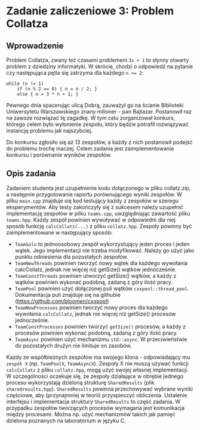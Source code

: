 # Zadanie zaliczeniowe 3: Problem Collatza
## Wprowadzenie
Problem Collatza, zwany też czasami problemem `3x + 1` to słynny otwarty problem z dziedziny informatyki. W skrócie, chodzi o odpowiedź na pytanie czy następująca pętla się zatrzyma dla każdego `n >= 2`:
```
while (n != 1)
    if (n % 2 == 0) { n = n / 2; }
    else { n = 3 * n + 1; }
```
Pewnego dnia spacerując ulicą Dobrą, zauważył go na ścianie Biblioteki Uniwersytetu Warszawskiego znany milioner - pan Bajtazar. Postanowił raz na zawsze rozwiązać tę zagadkę. W tym celu zorganizował konkurs, którego celem było wyłonienie zespołu, który będzie potrafił rozwiązywać instancję problemu jak najszybciej.

Do konkursu zgłosiło się aż 13 zespołów, a każdy z nich postanowił podejść do problemu trochę inaczej. Celem zadania jest zaimplementowanie konkursu i porównanie wyników zespołów.

## Opis zadania
Zadaniem studenta jest uzupełnienie kodu dołączonego w pliku collatz.zip, a następnie przygotowanie raportu porównującego wyniki zespołów. W pliku `main.cpp` znajduje się kod testujący każdy z zespołów w szeregu eksperymentów. Aby testy zakończyły się z sukcesem należy uzupełnić implementację zespołów w pliku `teams.cpp`, uwzględniając zawartość pliku `teams.hpp`. Każdy zespół powinien wywoływać w odpowiedni dla niej sposób funkcję `calcCollatz(...)` z pliku `collatz.hpp`. Zespoły powinny być zaimplementowane w następujący sposób:

* `TeamSolo` to jednoosobowy zespół wykorzystujący jeden proces i jeden wątek. Jego implementacji nie trzeba modyfikować. Należy go użyć jako punktu odniesienia dla pozostałych zespołów.
* `TeamNewThreads` powinien tworzyć nowy wątek dla każdego wywołania calcCollatz, jednak nie więcej niż getSize() wątków jednocześnie.
* `TeamConstThreads` powinien utworzyć getSize() wątków, a każdy z wątków powinien wykonać podobną, zadaną z góry ilość pracy.
* `TeamPool` powinien użyć dołączonej puli wątków `cxxpool::thread_pool`. Dokumentacja puli znajduje się na githubie (https://github.com/bloomen/cxxpool)
* `TeamNewProcesses` powinien tworzyć nowy proces dla każdego wywołania `calcCollatz`, jednak nie więcej niż getSize() procesów jednocześnie.
* `TeamConstProcesses` powinien tworzyć `getSize()` procesów, a każdy z procesów powinien wykonać podobną, zadaną z góry ilość pracy.
* `TeamAsync` powinien użyć mechanizmu `std::async`. W przeciwieństwie do pozostałych drużyn nie limituje on zasobów.  

Każdy ze współbieżnych zespołów ma swojego klona - odpowiadający mu `zespół X` (np. `TeamPoolX`, `TeamAsyncX`). Zespoły X nie muszą używać funkcji `calcCollatz` z pliku `collatz.hpp`, mogą użyć swojej własnej implementacji. W szczególności oczekuje się, że zespoły działające w obrębie jednego procesu wykorzystają dzieloną strukturę `SharedResults` (plik `sharedresults.hpp`). `SharedResults` powinna przechowywać wybrane wyniki częściowe, aby (przynajmniej w teorii) przyspieszyć obliczenia. Ustalenie interfejsu i implementacja struktury `SharedResults` to część zadania. W przypadku zespołów tworzących procesów wymagana jest komunikacja między procesami. Można np. użyć mechanizmów takich jak pamięć dzielona poznanych na laboratorium w języku C.